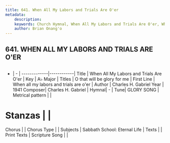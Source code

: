 ```yaml
---
title: 641. When All My Labors and Trials Are O'er
metadata:
    description: 
    keywords: Church Hymnal, When All My Labors and Trials Are O'er, When all my labors and trials are o&#039;er, O that will be glory for me
    author: Brian Onang'o
---
```



## 641. WHEN ALL MY LABORS AND TRIALS ARE O'ER

```txt

```

- |   -  |
-------------|------------|
Title | When All My Labors and Trials Are O'er |
Key | A♭ Major |
Titles | O that will be glory for me |
First Line | When all my labors and trials are o&#039;er |
Author | Charles H. Gabriel
Year | 1941
Composer| Charles H. Gabriel |
Hymnal|  - |
Tune| GLORY SONG |
Metrical pattern | |
# Stanzas |  |
Chorus |  |
Chorus Type |  |
Subjects | Sabbath School: Eternal Life |
Texts |  |
Print Texts | 
Scripture Song |  |
  
